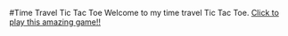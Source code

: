 #Time Travel Tic Tac Toe
Welcome to my time travel Tic Tac Toe. [Click to play this amazing game!!](https://vishal-raj-roy.github.io/Tic-Tac-Toe-with-Time-Travel/)
